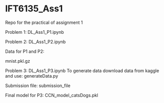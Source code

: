 # IFT6135_Ass1
Repo for the practical of assignment 1

Problem 1: DL_Ass1_P1.ipynb

Problem 2: DL_Ass1_P2.ipynb

Data for P1 and P2: 

mnist.pkl.gz


Problem 3: DL_Ass1_P3.ipynb
To generate data download data from kaggle and use: generateData.py

Submission file: submission_file 

Final model for P3: CCN_model_catsDogs.pkl
